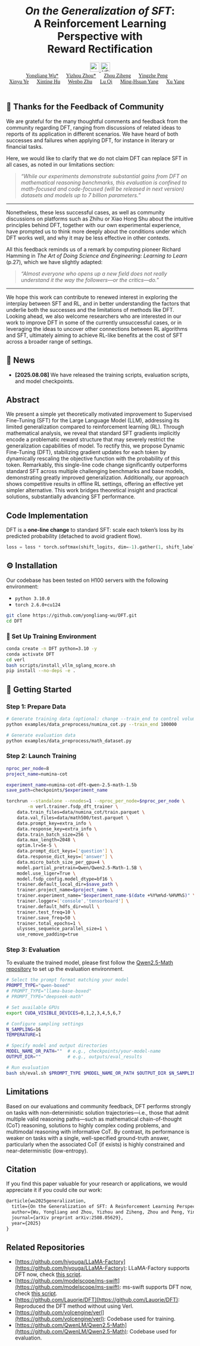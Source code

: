 
<div align="center">

# *On the Generalization of SFT*: <br>A Reinforcement Learning Perspective with <br>Reward Rectification


<a href="http://arxiv.org/abs/2508.05629" target="_blank">
    <img alt="arXiv" src="https://img.shields.io/badge/arXiv-DFT-red?logo=arxiv" height="25" />
</a>

<a href="https://huggingface.co/collections/Liang0223/dft-6892da5e421a56a8deb48c9f" target="_blank">
    <img alt="HF Model: Cambrian-1" src="https://img.shields.io/badge/%F0%9F%A4%97%20_Huggingface-Models-ffc107?color=ffc107&logoColor=white" height="25" />
</a>

<div style="font-family: charter; text-align: center; margin: 0 auto;">
                    <a href="https://yongliang-wu.github.io/" class="author-link" target="_blank">Yongliang Wu*</a> &emsp;
                    <a href="https://scholar.google.com/citations?user=dHBNmSkAAAAJ" class="author-link" target="_blank">Yizhou Zhou*</a> &emsp;
                    <a href="https://scholar.google.com/citations?user=IH2wK1cAAAAJ" class="author-link" target="_blank">Zhou Ziheng</a> &emsp;
                    <a href="https://github.com/ForJadeForest" class="author-link" target="_blank">Yingzhe Peng</a> &emsp;
                    <br>
                    <a href="https://scholar.google.com/citations?user=fdwhd9gAAAAJ" class="author-link" target="_blank">Xinyu Ye</a> &emsp;
                    <a href="https://joyhuyy1412.github.io/" class="author-link" target="_blank">Xinting Hu</a> &emsp;
                    <a href="https://scholar.google.com/citations?user=z_4-QfQAAAAJ" class="author-link" target="_blank">Wenbo Zhu</a> &emsp;
                    <a href="http://luqi.info/" class="author-link" target="_blank">Lu Qi</a> &emsp;
                    <a href="https://faculty.ucmerced.edu/mhyang/" class="author-link" target="_blank">Ming-Hsuan Yang</a> &emsp;
                    <a href="https://yxpalmweb.github.io/" class="author-link" target="_blank">Xu Yang</a> &emsp;
</div>

<br>
</div>

## 🌟 Thanks for the Feedback of Community

We are grateful for the many thoughtful comments and feedback from the community regarding DFT, ranging from discussions of related ideas to reports of its application in different scenarios. We have heard of both successes and failures when applying DFT, for instance in literary or financial tasks.

Here, we would like to clarify that we do not claim DFT can replace SFT in all cases, as noted in our limitations section:

> *“While our experiments demonstrate substantial gains from DFT on mathematical reasoning benchmarks, this evaluation is confined to math-focused and code-focused (will be released in next version) datasets and models up to 7 billion parameters.”*

---

Nonetheless, these less successful cases, as well as community discussions on platforms such as Zhihu or Xiao Hong Shu about the intuitive principles behind DFT, together with our own experimental experience, have prompted us to think more deeply about the conditions under which DFT works well, and why it may be less effective in other contexts.

All this feedback reminds us of a remark by computing pioneer Richard Hamming in *The Art of Doing Science and Engineering: Learning to Learn* (p.27), which we have slightly adapted:

> *“Almost everyone who opens up a new field does not really understand it the way the followers—or the critics—do.”*

---

We hope this work can contribute to renewed interest in exploring the interplay between SFT and RL, and in better understanding the factors that underlie both the successes and the limitations of methods like DFT. Looking ahead, we also welcome researchers who are interested in our work to improve DFT in some of the currently unsuccessful cases, or in leveraging the ideas to uncover other connections between RL algorithms and SFT, ultimately aiming to achieve RL-like benefits at the cost of SFT across a broader range of settings.

## 📰 News

* **\[2025.08.08]** We have released the training scripts, evaluation scripts, and model checkpoints.

## Abstract
We present a simple yet theoretically motivated improvement to Supervised Fine-Tuning (SFT) for the Large Language Model (LLM), addressing its limited generalization compared to reinforcement learning (RL). Through mathematical analysis, we reveal that standard SFT gradients implicitly encode a problematic reward structure that may severely restrict the generalization capabilities of model. To rectify this, we propose Dynamic Fine-Tuning (DFT), stabilizing gradient updates for each token by dynamically rescaling the objective function with the probability of this token. Remarkably, this single-line code change significantly outperforms standard SFT across multiple challenging benchmarks and base models, demonstrating greatly improved generalization. Additionally, our approach shows competitive results in offline RL settings, offering an effective yet simpler alternative. This work bridges theoretical insight and practical solutions, substantially advancing SFT performance.

## Code Implementation
DFT is a **one-line change** to standard SFT: scale each token’s loss by its predicted probability (detached to avoid gradient flow).

```python
loss = loss * torch.softmax(shift_logits, dim=-1).gather(1, shift_labels.unsqueeze(-1)).squeeze(-1).detach()
```

## ⚙️ Installation

Our codebase has been tested on H100 servers with the following environment:

* `python 3.10.0`
* `torch 2.6.0+cu124`

```bash
git clone https://github.com/yongliang-wu/DFT.git
cd DFT
```

### 🔧 Set Up Training Environment

```bash
conda create -n DFT python=3.10 -y
conda activate DFT
cd verl
bash scripts/install_vllm_sglang_mcore.sh
pip install --no-deps -e .
```

## 🚀 Getting Started

### Step 1: Prepare Data

```bash
# Generate training data (optional: change --train_end to control volume)
python examples/data_preprocess/numina_cot.py --train_end 100000

# Generate evaluation data
python examples/data_preprocess/math_dataset.py
```

### Step 2: Launch Training

```bash
nproc_per_node=8
project_name=numina-cot

experiment_name=numina-cot-dft-qwen-2.5-math-1.5b
save_path=checkpoints/$experiment_name

torchrun --standalone --nnodes=1 --nproc_per_node=$nproc_per_node \
        -m verl.trainer.fsdp_dft_trainer \
    data.train_files=data/numina_cot/train.parquet \
    data.val_files=data/math500/test.parquet \
    data.prompt_key=extra_info \
    data.response_key=extra_info \
    data.train_batch_size=256 \ 
    data.max_length=2048 \
    optim.lr=5e-5 \
    data.prompt_dict_keys=['question'] \
    data.response_dict_keys=['answer'] \
    data.micro_batch_size_per_gpu=4 \
    model.partial_pretrain=Qwen/Qwen2.5-Math-1.5B \
    model.use_liger=True \
    model.fsdp_config.model_dtype=bf16 \
    trainer.default_local_dir=$save_path \
    trainer.project_name=$project_name \
    trainer.experiment_name="$experiment_name-$(date +%Y%m%d-%H%M%S)" \
    trainer.logger=['console','tensorboard'] \
    trainer.default_hdfs_dir=null \
    trainer.test_freq=10 \
    trainer.save_freq=50 \
    trainer.total_epochs=1 \
    ulysses_sequence_parallel_size=1 \
    use_remove_padding=true
```

### Step 3: Evaluation

To evaluate the trained model, please first follow the [Qwen2.5-Math repository](https://github.com/QwenLM/Qwen2.5-Math) to set up the evaluation environment.

```bash
# Select the prompt format matching your model
PROMPT_TYPE="qwen-boxed"
# PROMPT_TYPE="llama-base-boxed"
# PROMPT_TYPE="deepseek-math"

# Set available GPUs
export CUDA_VISIBLE_DEVICES=0,1,2,3,4,5,6,7

# Configure sampling settings
N_SAMPLING=16
TEMPERATURE=1

# Specify model and output directories
MODEL_NAME_OR_PATH=""  # e.g., checkpoints/your-model-name
OUTPUT_DIR=""          # e.g., outputs/eval_results

# Run evaluation
bash sh/eval.sh $PROMPT_TYPE $MODEL_NAME_OR_PATH $OUTPUT_DIR $N_SAMPLING $TEMPERATURE
```

## Limitations
Based on our evaluations and community feedback, DFT performs strongly on tasks with non-deterministic solution trajectories—i.e., those that admit multiple valid reasoning paths—such as mathematical chain-of-thought (CoT) reasoning, solutions to highly complex coding problems, and multimodal reasoning with informative CoT. By contrast, its performance is weaker on tasks with a single, well-specified ground-truth answer, particularly when the associated CoT (if exists) is highly constrained and near-deterministic (low-entropy).

## Citation
If you find this paper valuable for your research or applications, we would appreciate it if you could cite our work:
```latex
@article{wu2025generalization,
  title={On the Generalization of SFT: A Reinforcement Learning Perspective with Reward Rectification},
  author={Wu, Yongliang and Zhou, Yizhou and Ziheng, Zhou and Peng, Yingzhe and Ye, Xinyu and Hu, Xinting and Zhu, Wenbo and Qi, Lu and Yang, Ming-Hsuan and Yang, Xu},
  journal={arXiv preprint arXiv:2508.05629},
  year={2025}
}
```

## Related Repositories
* [https://github.com/hiyouga/LLaMA-Factory](https://github.com/hiyouga/LLaMA-Factory): LLaMA-Factory supports DFT now, check [this script](https://github.com/hiyouga/LLaMA-Factory/blob/main/examples/extras/dft/qwen2_full_sft.yaml).
* [https://github.com/modelscope/ms-swift](https://github.com/modelscope/ms-swift): ms-swift supports DFT now, check [this script](https://github.com/modelscope/ms-swift/blob/main/examples/train/full/dft.sh).
* [https://github.com/Lauorie/DFT](https://github.com/Lauorie/DFT): Reproduced the DFT method without using Verl.
* [https://github.com/volcengine/verl](https://github.com/volcengine/verl): Codebase used for training.
* [https://github.com/QwenLM/Qwen2.5-Math](https://github.com/QwenLM/Qwen2.5-Math): Codebase used for evaluation.
